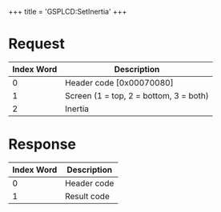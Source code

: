 +++
title = 'GSPLCD:SetInertia'
+++

# Request

| Index Word | Description                            |
|------------|----------------------------------------|
| 0          | Header code \[0x00070080\]             |
| 1          | Screen (1 = top, 2 = bottom, 3 = both) |
| 2          | Inertia                                |

# Response

| Index Word | Description |
|------------|-------------|
| 0          | Header code |
| 1          | Result code |
